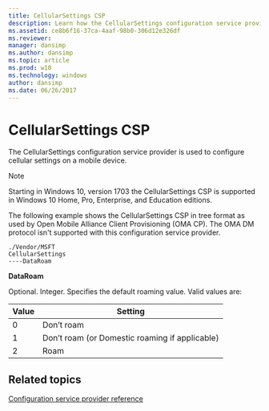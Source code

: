 ```yaml
---
title: CellularSettings CSP
description: Learn how the CellularSettings configuration service provider is used to configure cellular settings on a mobile device.
ms.assetid: ce8b6f16-37ca-4aaf-98b0-306d12e326df
ms.reviewer: 
manager: dansimp
ms.author: dansimp
ms.topic: article
ms.prod: w10
ms.technology: windows
author: dansimp
ms.date: 06/26/2017
---
```


# CellularSettings CSP

The CellularSettings configuration service provider is used to configure cellular settings on a mobile device.

> [!Note]
> Starting in Windows 10, version 1703 the CellularSettings CSP is supported in Windows 10 Home, Pro, Enterprise, and Education editions.

The following example shows the CellularSettings CSP in tree format as used by Open Mobile Alliance Client Provisioning (OMA CP). The OMA DM protocol isn't supported with this configuration service provider.

```console
./Vendor/MSFT
CellularSettings
----DataRoam
```

<a href="" id="dataroam"></a>**DataRoam**  
<p> Optional. Integer. Specifies the default roaming value. Valid values are:</p>

|Value|Setting|
|--- |--- |
|0|Don’t roam|
|1|Don’t roam (or Domestic roaming if applicable)|
|2|Roam|

 ## Related topics

[Configuration service provider reference](configuration-service-provider-reference.md)
